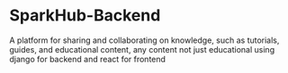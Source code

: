 # SparkHub-Backend
A platform for sharing and collaborating on knowledge, such as tutorials, guides, and educational content, any content not just educational using django for backend and react for frontend
